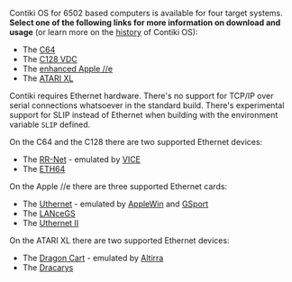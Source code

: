 Contiki OS for 6502 based computers is available for four target systems. **Select one of the following links for more information on download and usage** (or learn more on the [history](https://github.com/oliverschmidt/contiki/wiki/History) of Contiki OS):
- The [C64](https://github.com/oliverschmidt/contiki/wiki/C64)
- The [C128 VDC](https://github.com/oliverschmidt/contiki/wiki/C128)
- The [enhanced Apple //e](https://github.com/oliverschmidt/contiki/wiki/Apple-II)
- The [ATARI XL](https://github.com/oliverschmidt/contiki/wiki/ATARI)

Contiki requires Ethernet hardware. There's no support for TCP/IP over serial connections whatsoever in the standard build. There's experimental support for SLIP instead of Ethernet when building with the environment variable `SLIP` defined.

On the C64 and the C128 there are two supported Ethernet devices:
- The [RR-Net](http://wiki.icomp.de/wiki/RR-Net) - emulated by [VICE](http://vice-emu.sourceforge.net/)
- The [ETH64](https://www.ide64.org/eth64.html)

On the Apple //e there are three supported Ethernet cards:
- The [Uthernet](https://web.archive.org/web/20150323031638/http://a2retrosystems.com/products.htm) - emulated by [AppleWin](https://github.com/AppleWin/AppleWin) and [GSport](https://david-schmidt.github.io/gsport/)
- The [LANceGS](https://web.archive.org/web/20010331001718/http://lancegs.a2central.com:80/)
- The [Uthernet II](http://a2retrosystems.com/products.htm)

On the ATARI XL there are two supported Ethernet devices:
- The [Dragon Cart](https://www.atari8ethernet.com/) - emulated by [Altirra](http://www.virtualdub.org/altirra.html)
- The [Dracarys](https://atariage.com/forums/topic/287376-preannouncement-dragon-cart-ii/)

